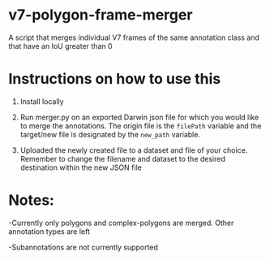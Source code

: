 # v7-polygon-frame-merger
A script that merges individual V7 frames of the same annotation class and that have an IoU greater than 0


# Instructions on how to use this
1. Install locally

2. Run merger.py on an exported Darwin json file for which you would like to merge the annotations. The origin file is the `filePath` variable and the target/new file is designated by the `new_path` variable.

3. Uploaded the newly created file to a dataset and file of your choice. Remember to change the filename and dataset to the desired destination within the new JSON file


# Notes:

-Currently only polygons and complex-polygons are merged. Other annotation types are left

-Subannotations are not currently supported
